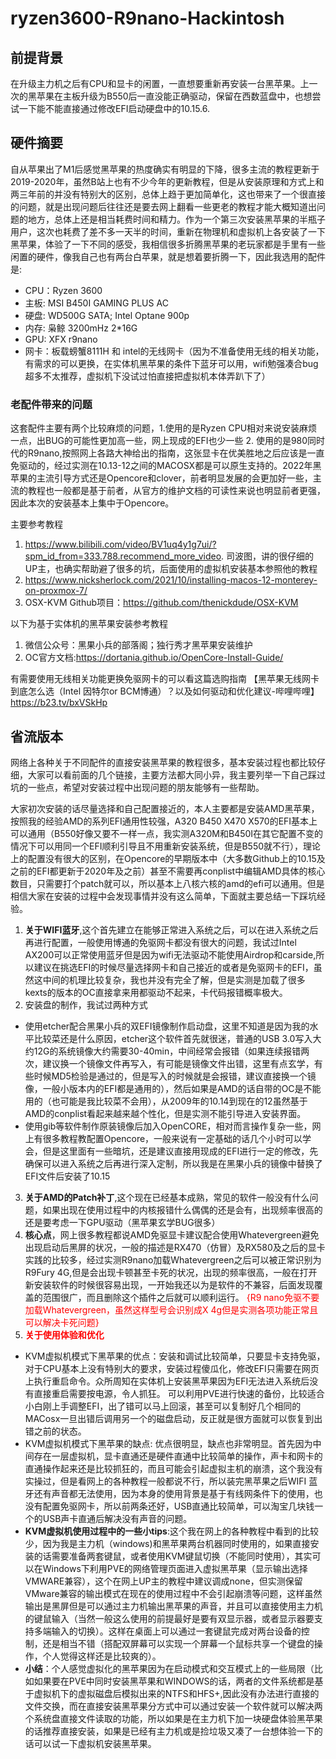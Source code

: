 # ryzen3600-R9nano-Hackintosh
## 前提背景
在升级主力机之后有CPU和显卡的闲置，一直想要重新再安装一台黑苹果。上一次的黑苹果在主板升级为B550后一直没能正确驱动，保留在西数蓝盘中，也想尝试一下能不能直接通过修改EFI启动硬盘中的10.15.6.
## 硬件摘要
自从苹果出了M1后感觉黑苹果的热度确实有明显的下降，很多主流的教程更新于2019-2020年，虽然B站上也有不少今年的更新教程，但是从安装原理和方式上和两三年前的并没有特别大的区别，总体上趋于更加简单化，这也带来了一个很直接的问题，就是出现问题后往往还是要去网上翻看一些更老的教程才能大概知道出问题的地方，总体上还是相当耗费时间和精力。作为一个第三次安装黑苹果的半瓶子用户，这次也耗费了差不多一天半的时间，重新在物理机和虚拟机上各安装了一下黑苹果，体验了一下不同的感受，我相信很多折腾黑苹果的老玩家都是手里有一些闲置的硬件，像我自己也有两台白苹果，就是想着要折腾一下，因此我选用的配件是:
- CPU：Ryzen 3600
- 主板: MSI B450I GAMING PLUS AC
- 硬盘: WD500G SATA; Intel Optane 900p
- 内存: 枭鲸 3200mHz 2*16G
- GPU: XFX r9nano
- 网卡：板载螃蟹8111H 和 intel的无线网卡（因为不准备使用无线的相关功能，有需求的可以更换，在实体机黑苹果的条件下蓝牙可以用，wifi勉强凑合bug超多不太推荐，虚拟机下没试过怕直接把虚拟机本体弄趴下了）
### 老配件带来的问题
这套配件主要有两个比较麻烦的问题，1.使用的是Ryzen CPU相对来说安装麻烦一点，出BUG的可能性更加高一些，网上现成的EFI也少一些 2. 使用的是980同时代的R9nano,按照网上各路大神给出的指南，这张显卡在优美胜地之后应该是一直免驱动的，经过实测在10.13-12之间的MACOSX都是可以原生支持的。2022年黑苹果的主流引导方式还是Opencore和clover，前者明显发展的会更加好一些，主流的教程也一般都是基于前者，从官方的维护文档的可读性来说也明显前者更强，因此本次的安装基本上集中于Opencore。

主要参考教程
1.  https://www.bilibili.com/video/BV1uq4y1g7ui/?spm_id_from=333.788.recommend_more_video.  司波图，讲的很仔细的UP主，也确实帮助避了很多的坑，后面使用的虚拟机安装基本参照他的教程
2. https://www.nicksherlock.com/2021/10/installing-macos-12-monterey-on-proxmox-7/
3. OSX-KVM Github项目：https://github.com/thenickdude/OSX-KVM

以下为基于实体机的黑苹果安装参考教程
1. 微信公众号：黑果小兵的部落阁；独行秀才黑苹果安装维护
2. OC官方文档:https://dortania.github.io/OpenCore-Install-Guide/

有需要使用无线相关功能更换免驱网卡的可以看这篇选购指南
【黑苹果无线网卡到底怎么选（Intel 因特尔or BCM博通）？以及如何驱动和优化建议-哔哩哔哩】 https://b23.tv/bxVSkHp

## 省流版本
网络上各种关于不同配件的直接安装黑苹果的教程很多，基本安装过程也都比较仔细，大家可以看前面的几个链接，主要方法都大同小异，我主要列举一下自己踩过坑的一些点，希望对安装过程中出现问题的朋友能够有一些帮助。

大家初次安装的话尽量选择和自己配置接近的，本人主要都是安装AMD黑苹果，按照我的经验AMD的系列EFI通用性较强，A320 B450 X470 X570的EFI基本上可以通用（B550好像又要不一样一点，我实测A320M和B450I在其它配置不变的情况下可以用同一个EFI顺利引导且不用重新安装系统，但是B550就不行），理论上的配置没有很大的区别，在Opencore的早期版本中（大多数Github上的10.15及之前的EFI都更新于2020年及之前）甚至不需要再conplist中编辑AMD具体的核心数目，只需要打个patch就可以，所以基本上八核六核的amd的efi可以通用。但是相信大家在安装的过程中会发现事情并没有这么简单，下面就主要总结一下踩坑经验。
1. **关于WIFI蓝牙**,这个首先建立在能够正常进入系统之后，可以在进入系统之后再进行配置，一般使用博通的免驱网卡都没有很大的问题，我试过Intel AX200可以正常使用蓝牙但是因为wifi无法驱动不能使用Airdrop和carside,所以建议在挑选EFI的时候尽量选择网卡和自己接近的或者是免驱网卡的EFI，虽然这中间的机理比较复杂，我也并没有完全了解，但是实测是加载了很多kexts的版本的OC直接拿来用都驱动不起来，卡代码报错概率极大。
2. 安装盘的制作，我试过两种方式
- 使用etcher配合黑果小兵的双EFI镜像制作启动盘，这里不知道是因为我的水平比较菜还是什么原因，etcher这个软件首先就很迷，普通的USB 3.0写入大约12G的系统镜像大约需要30-40min，中间经常会报错（如果连续报错两次，建议换一个镜像文件再写入，有可能是镜像文件出错，这里有点玄学，有些时候MD5检验是通过的，但是写入的时候就是会报错，建议直接换一个镜像，一般小版本内的EFI都是通用的），然后如果是AMD的话自带的OC是不能用的（也可能是我比较菜不会用），从2009年的10.14到现在的12虽然基于AMD的conplist看起来越来越个性化，但是实测不能引导进入安装界面。
- 使用gib等软件制作原装镜像后加入OpenCORE，相对而言操作复杂一些，网上有很多教程教配置Opencore，一般来说有一定基础的话几个小时可以学会，但是这里面有一些暗坑，还是建议直接用现成的EFI进行一定的修改，先确保可以进入系统之后再进行深入定制，所以我是在黑果小兵的镜像中替换了EFI文件后安装了10.15
3. **关于AMD的Patch补丁**,这个现在已经基本成熟，常见的软件一般没有什么问题，如果出现在使用过程中的内核报错什么偶偶的还是会有，出现频率很高的还是要考虑一下GPU驱动（黑苹果玄学BUG很多）
4. **核心点**，网上很多教程都说AMD免驱显卡建议配合使用Whatevergreen避免出现启动后黑屏的状况，一般的描述是RX470（仿冒）及RX580及之后的显卡实践的比较多，经过实测R9nano加载Whatevergreen之后可以被正常识别为R9Fury 4G,但是会出现卡顿甚至卡死的状况，出现的频率很高，一般在打开新安装软件的时候很容易出现，一开始我还以为是软件的不兼容，后面发现覆盖的范围很广，而且删除这个插件之后就可以顺利运行。  <font color="red">{R9 nano免驱不要加载Whatevergreen，虽然这样型号会识别成X 4g但是实测各项功能正常且可以解决卡死问题}</font>
5. <b><font color="red">关于使用体验和优化</font></b>  
- KVM虚拟机模式下黑苹果的优点：安装和调试比较简单，只要显卡支持免驱，对于CPU基本上没有特别大的要求，安装过程傻瓜化，修改EFI只需要在网页上执行重启命令。众所周知在实体机上安装黑苹果因为EFI无法进入系统后没有直接重启需要按电源，令人抓狂。 可以利用PVE进行快速的备份，比较适合小白刚上手调整EFI，出了错可以马上回滚，甚至可以复制好几个相同的MACosx一旦出错后调用另一个的磁盘启动，反正就是很方面就可以恢复到出错之前的状态。
- KVM虚拟机模式下黑苹果的缺点: 优点很明显，缺点也非常明显。首先因为中间存在一层虚拟机，显卡直通还是硬件直通中比较简单的操作，声卡和网卡的直通操作起来还是比较抓狂的，而且可能会引起虚拟主机的崩溃，这个我没有实操过，但是看网上的各种教程一般都说不行，所以装完黑苹果之后WIFI 蓝牙还有声音都无法使用，因为本身的使用背景是基于有线网条件下的使用，也没有配置免驱网卡，所以前两条还好，USB直通比较简单，可以淘宝几块钱一个的USB声卡直通后解决没有声音的问题。
- **KVM虚拟机使用过程中的一些小tips**:这个我在网上的各种教程中看到的比较少，因为我是主力机（windows)和黑苹果两台机器同时使用的，如果直接安装的话需要准备两套键鼠，或者使用KVM键鼠切换（不能同时使用），其实可以在Windows下利用PVE的网络管理页面进入虚拟黑苹果（显示输出选择VMWARE兼容），这个在网上UP主的教程中建议调成none，但实测保留VMware兼容的输出模式在现在的使用过程中不会引起崩溃等问题，这样虽然输出是黑屏但是可以通过主力机输出黑苹果的声音，并且可以直接使用主力机的键鼠输入（当然一般这么使用的前提最好是要有双显示器，或者显示器要支持多端输入的切换）。这样在桌面上可以通过一套键鼠完成对两台设备的控制，还是相当不错（搭配双屏幕可以实现一个屏幕一个鼠标共享一个键盘的操作，个人觉得这样还是比较爽的）。
- **小结**：个人感觉虚拟化的黑苹果因为在启动模式和交互模式上的一些局限（比如如果要在PVE中同时安装黑苹果和WINDOWS的话，两者的文件系统都是基于虚拟机下的虚拟磁盘后模拟出来的NTFS和HFS+,因此没有办法进行直接的文件交换，而在直接安装黑苹果分方式中可以通过安装一个软件就可以解决两个系统盘直接文件读取的功能，所以如果是在主力机下加一块硬盘体验黑苹果的话推荐直接安装，如果是已经有主力机或是捡垃圾又凑了一台想体验一下的话可以试一下虚拟机安装黑苹果。
